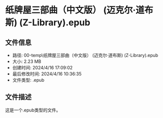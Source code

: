 ﻿# 纸牌屋三部曲（中文版） (迈克尔·道布斯) (Z-Library).epub

## 文件信息
- 路径: 00-temp\纸牌屋三部曲（中文版） (迈克尔·道布斯) (Z-Library).epub
- 大小: 2.23 MB
- 创建时间: 2024/4/16 17:09:02
- 最后修改时间: 2024/4/16 10:36:35
- 文件类型: .epub

## 文件描述
这是一个.epub类型的文件。

